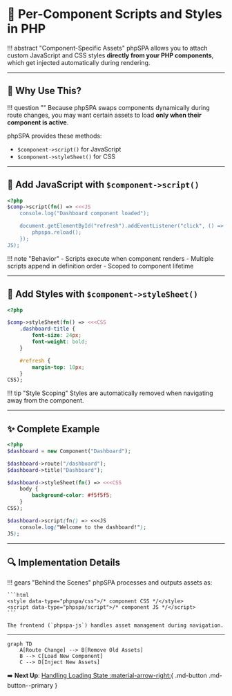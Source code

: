 # 🎯 Per-Component Scripts and Styles in PHP

!!! abstract "Component-Specific Assets"
    phpSPA allows you to attach custom JavaScript and CSS styles **directly from your PHP components**, which get injected automatically during rendering.

---

## 🧠 Why Use This?

!!! question ""
    Because phpSPA swaps components dynamically during route changes, you may want certain assets to load **only when their component is active**.

phpSPA provides these methods:

- `$component->script()` for JavaScript
- `$component->styleSheet()` for CSS

---

## 🧾 Add JavaScript with `$component->script()`

```php title="Adding component script"
<?php
$comp->script(fn() => <<<JS
    console.log("Dashboard component loaded");

    document.getElementById("refresh").addEventListener("click", () => {
        phpspa.reload();
    });
JS);
```

!!! note "Behavior"
    - Scripts execute when component renders
    - Multiple scripts append in definition order
    - Scoped to component lifetime

---

## 🎨 Add Styles with `$component->styleSheet()`

```php title="Adding component CSS"
<?php

$comp->styleSheet(fn() => <<<CSS
    .dashboard-title {
        font-size: 24px;
        font-weight: bold;
    }

    #refresh {
        margin-top: 10px;
    }
CSS);
```

!!! tip "Style Scoping"
    Styles are automatically removed when navigating away from the component.

---

## ✨ Complete Example

```php title="Dashboard Component"
<?php
$dashboard = new Component("Dashboard");

$dashboard->route("/dashboard");
$dashboard->title("Dashboard");

$dashboard->styleSheet(fn() => <<<CSS
    body {
        background-color: #f5f5f5;
    }
CSS);

$dashboard->script(fn() => <<<JS
    console.log("Welcome to the dashboard!");
JS);
```

---

## 🔍 Implementation Details

!!! gears "Behind the Scenes"
    phpSPA processes and outputs assets as:

    ```html
    <style data-type="phpspa/css">/* component CSS */</style>
    <script data-type="phpspa/script">/* component JS */</script>
    ```

    The frontend (`phpspa-js`) handles asset management during navigation.

---

```mermaid
graph TD
    A[Route Change] --> B[Remove Old Assets]
    B --> C[Load New Component]
    C --> D[Inject New Assets]
```

➡️ **Next Up**: [Handling Loading State :material-arrow-right:](./19-handling-loading-states.md){ .md-button .md-button--primary }
